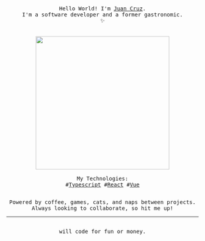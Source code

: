 <samp>
    <br/>
    <br/>
    <p align="center">
        <br/>Hello World! I'm <a href="https://www.linkedin.com/in/juancdominici/">Juan Cruz<a/>.
        <br/>I'm a software developer and a former gastronomic.
        <br/>✨
        <br/>
        <br/>
        <br/><img src="https://i.imgur.com/AOKzYIo.gif" width="350">
        <br/>
        <br/>My Technologies:
        <br/>
            #<a href="https://github.com/topics/typescript">Typescript<a/> 
            #<a href="https://github.com/topics/react">React<a/> 
            #<a href="https://github.com/topics/vue">Vue<a/> 
        <br/>
        <p align="center">
            <br/>Powered by coffee, games, cats, and naps between projects.
            <br/>Always looking to collaborate, so hit me up!
        <p/>
        <hr/>
        <p align="center">
            <br/>will code for fun or money.
        <p/>
    <p/>
<samp/>
